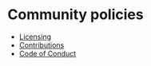 # Community policies

* [Licensing](https://github.com/Microsoft/fast-dna/blob/master/LICENSE)
* [Contributions](https://github.com/Microsoft/fast-dna/blob/master/CONTRIBUTING.md)
* [Code of Conduct](https://github.com/Microsoft/fast-dna/blob/master/CODE_OF_CONDUCT.md)